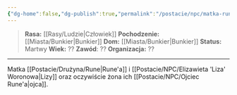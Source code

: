 ```yaml
---
{"dg-home":false,"dg-publish":true,"permalink":"/postacie/npc/matka-rune-a/","dgPassFrontmatter":true}
---
```


> **Rasa:** [[Rasy/Ludzie\|Człowiek]]
> **Pochodzenie:** [[Miasta/Bunkier\|Bunkier]]
> **Dom:** [[Miasta/Bunkier\|Bunkier]]
> **Status:** Martwy
> **Wiek:** ??
> **Zawód**: ??
> **Organizacja:** ??

---

Matka [[Postacie/Drużyna/Rune\|Rune'a]] i [[Postacie/NPC/Elizawieta 'Liza' Woronowa\|Lizy]] oraz oczywiście żona ich [[Postacie/NPC/Ojciec Rune'a\|ojca]]. 

<!--
Zamordowana wiele lat temu w niewyjaśnionych okolicznościach.
-->

